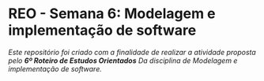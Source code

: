 # REO - Semana 6: Modelagem e implementação de software

_Este repositório foi criado com a finalidade de realizar a atividade
proposta pelo ***6º Roteiro de Estudos Orientados*** Da disciplina de Modelagem e implementação de software._

